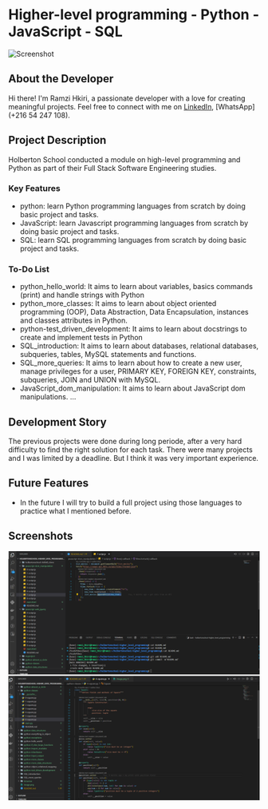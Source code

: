 # Higher-level programming - Python - JavaScript - SQL

![Screenshot](screenshot.png)

## About the Developer

Hi there! I'm Ramzi Hkiri, a passionate developer with a love for creating meaningful projects. Feel free to connect with me on [LinkedIn](https://github.com/RamziHkiri), [WhatsApp](+216 54 247 108).

## Project Description

Holberton School conducted a module on high-level programming and Python as part of their Full Stack Software Engineering studies.

### Key Features

- python: learn Python programming languages from scratch by doing basic project and tasks.
- JavaScript: learn Javascript programming languages from scratch by doing basic project and tasks.
- SQL: learn SQL programming languages from scratch by doing basic project and tasks.

### To-Do List

- python_hello_world: It aims to learn about variables, basics commands (print) and handle strings with Python
- python_more_classes: It aims to learn about object oriented programming (OOP), Data Abstraction, Data Encapsulation, instances and classes attributes in Python.
- python-test_driven_development: It aims to learn about docstrings to create and implement tests in Python
- SQL_introduction: It aims to learn about databases, relational databases, subqueries, tables, MySQL statements and functions.
- SQL_more_queries: It aims to learn about how to create a new user, manage privileges for a user, PRIMARY KEY, FOREIGN KEY, constraints, subqueries, JOIN and UNION with MySQL.
- JavaScript_dom_manipulation: It aims to learn about JavaScript dom manipulations.
...

## Development Story

The previous projects were done during long periode, after a very hard difficulty to find the right solution for each task. There were many projects and I was limited by a deadline. But I think it was very important experience. 

## Future Features

- In the future I will try  to build a full project using those languages to practice what I mentioned before.

## Screenshots

![Screenshot 1](image.png)
![Screenshot 2](image2.png)
